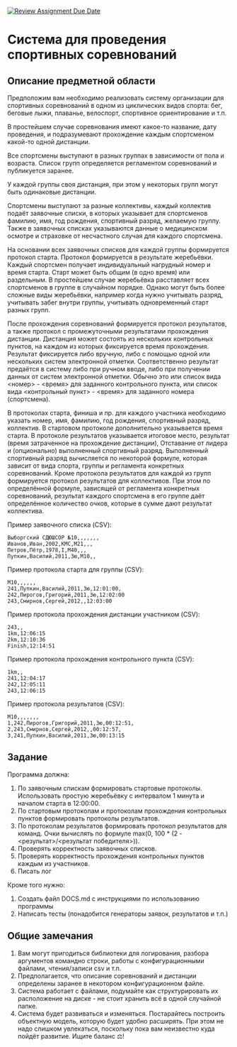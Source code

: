 [![Review Assignment Due Date](https://classroom.github.com/assets/deadline-readme-button-24ddc0f5d75046c5622901739e7c5dd533143b0c8e959d652212380cedb1ea36.svg)](https://classroom.github.com/a/RHfwH2oF)
# Система для проведения спортивных соревнований

## Описание предметной области

Предположим вам необходимо реализовать систему организации для спортивных соревнований
в одном из циклических видов спорта: бег, беговые лыжи, плаванье, велоспорт, спортивное ориентирование и т.п.

В простейшем случае соревнования имеют какое-то название, дату проведения, и подразумевают прохождение 
каждым спортсменом какой-то одной дистанции.

Все спортсмены выступают в разных группах в зависимости от пола и возраста. Список групп определяется
регламентом соревнований и публикуется заранее.

У каждой группы своя дистанция, при этом у некоторых групп могут быть одинаковые дистанции.

Спортсмены выступают за разные коллективы, каждый коллектив подаёт заявочные списки, в которых
указывает для спортсменов фамилию, имя, год рождения, спортивный разряд, желаемую группу.
Также в заявочных списках указываются данные о медицинском осмотре и страховке от несчастного случая для каждого спортсмена.

На основании всех заявочных списков для каждой группы формируется протокол старта.
Протокол формируется в результате жеребьёвки. Каждый спортсмен получает индивидуальный нагрудный номер и время старта.
Старт может быть общим (в одно время) или раздельным. В простейшем случае жеребьёвка расставляет всех спортсменов в группе в случайном порядке.
Однако могут быть более сложные виды жеребьёвки, например когда нужно учитывать разряд, учитывать забег внутри группы,
учитывать одновременный старт разных групп.

После прохождения соревнований формируется протокол результатов, а также протокол с промежуточными результатами прохождения дистанции.
Дистанция может состоять из нескольких контрольных пунктов, на каждом из которых фиксируется время прохождения.
Результат фиксируется либо вручную, либо с помощью одной или нескольких систем электронной отметки.
Соответственно результат предаётся в систему либо при ручном вводе, либо при получении данных от систем электронной отметки.
Обычно это или список вида <номер> - <время> для заданного контрольного пункта, или
список вида <контрольный пункт> - <время> для заданного номера (спортсмена).

В протоколах старта, финиша и пр. для каждого участника необходимо указать номер, имя, фамилию, год рождения, спортивный разряд, коллектив.
В стартовом протоколе дополнительно указывается время старта.
В протоколе результатов указывается итоговое место, результат (время затраченное на прохождение дистанции), Отставание от лидера и (опционально) выполненный спортивный разряд.
Выполненный спортивный разряд вычисляется по некоторой формуле, которая зависит от вида спорта, группы и регламента конкретных соревнований.
Кроме протокола результатов для каждой из групп формируется протокол результатов для коллективов.
При этом по определённой формуле, зависящей от регламента конкретных соревнований, результат каждого спортсмена в его группе
даёт определённое количество очков, которые в сумме дают результат коллектива.

Пример заявочного списка (CSV):

```csv
Выборгский СДЮШСОР №10,,,,,,,
Иванов,Иван,2002,КМС,М21,,,
Петров,Пётр,1978,I,М40,,,  
Пупкин,Василий,2011,3ю,М10,,
```

Пример протокола старта для группы (CSV):

```csv
М10,,,,,,
241,Пупкин,Василий,2011,3ю,12:01:00,
242,Пирогов,Григорий,2011,3ю,12:02:00
243,Смирнов,Сергей,2012,,12:03:00
```

Пример протокола прохождения дистанции участником (CSV):

```csv
243,,
1km,12:06:15
2km,12:10:36
Finish,12:14:51
```

Пример протокола прохождения контрольного пункта (CSV):

```csv
1km,,
241,12:04:17
242,12:05:11
243,12:06:15
```

Пример протокола результатов (CSV):

```csv
М10,,,,,,,
1,242,Пирогов,Григорий,2011,3ю,00:12:51,
2,243,Смирнов,Сергей,2012,,00:12:57,
3,241,Пупкин,Василий,2011,3ю,00:13:15
```

## Задание

Программа должна:

1. По заявочным спискам формировать стартовые протоколы. Использовать простую жеребьёвку с интервалом 1 минута и началом старта в 12:00:00.
2. По стартовым протоколам и протоколам прохождения контрольных пунктов формировать протоколы результатов.
3. По протоколам результатов формировать протокол результатов для команд. Очки вычислять по формуле max(0, 100 * (2 - <результат>/<результат победителя>)).
4. Проверять корректность заявочных списков.
5. Проверять корректность прохождения контрольных пунктов каждым из участников.
6. Писать лог

Кроме того нужно:
1. Создать файл DOCS.md с инструкциями по использованию программы
2. Написать тесты (понадобится генераторы заявок, результатов и т.п.)

## Общие замечания

1. Вам могут пригодиться библиотеки для логирования, разбора аргументов командно строки, 
работы с конфигурационными файлами, чтения/записи csv и т.п.
2. Предполагается, что описание соревнований и дистанции определены заранее в некотором конфигурационном файле. 
3. Система работает с файлами, подумайте как структурировать их расположение на диске - не стоит хранить всё в одной случайной папке.
4. Система будет развиваться и изменяться. Постарайтесь построить объектную модель, которую будет удобно расширять. При этом не надо слишком увлекаться, 
поскольку пока вам неизвестно куда пойдёт развитие. Ищите баланс ⚖!  

